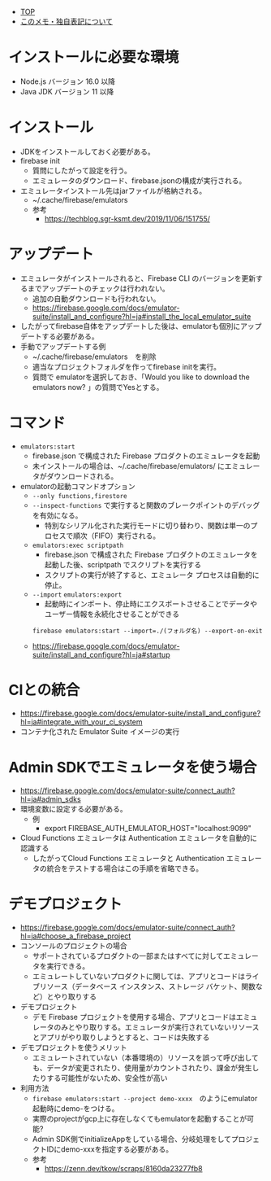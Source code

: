 - [TOP](./README.md)
- [このメモ・独自表記について](../README.md)


# インストールに必要な環境
* Node.js バージョン 16.0 以降
* Java JDK バージョン 11 以降

# インストール
* JDKをインストールしておく必要がある。
* firebase init
    * 質問にしたがって設定を行う。
    * エミュレータのダウンロード、firebase.jsonの構成が実行される。
* エミュレータインストール先はjarファイルが格納される。
    * ~/.cache/firebase/emulators
    * 参考
        * https://techblog.sgr-ksmt.dev/2019/11/06/151755/

# アップデート
* エミュレータがインストールされると、Firebase CLI のバージョンを更新するまでアップデートのチェックは行われない。
    * 追加の自動ダウンロードも行われない。
    * https://firebase.google.com/docs/emulator-suite/install_and_configure?hl=ja#install_the_local_emulator_suite
* したがってfirebase自体をアップデートした後は、emulatorも個別にアップデートする必要がある。
* 手動でアップデートする例
    * ~/.cache/firebase/emulators　を削除
    * 適当なプロジェクトフォルダを作ってfirebase initを実行。
    * 質問で emulatorを選択しておき、「Would you like to download the emulators now? 」の質問でYesとする。

# コマンド
* `emulators:start`
    * firebase.json で構成された Firebase プロダクトのエミュレータを起動
    * 未インストールの場合は、~/.cache/firebase/emulators/ にエミュレータがダウンロードされる。
* emulatorの起動コマンドオプション
    * `--only functions,firestore`
    * `--inspect-functions` で実行すると関数のブレークポイントのデバッグを有効になる。
        * 特別なシリアル化された実行モードに切り替わり、関数は単一のプロセスで順次（FIFO）実行される。
    * `emulators:exec scriptpath`	
        * firebase.json で構成された Firebase プロダクトのエミュレータを起動した後、scriptpath でスクリプトを実行する
        * スクリプトの実行が終了すると、エミュレータ プロセスは自動的に停止。
    * `--import` `emulators:export`
        * 起動時にインポート、停止時にエクスポートさせることでデータやユーザー情報を永続化させることができる
        ```
        firebase emulators:start --import=./(フォルダ名) --export-on-exit
        ```
    * https://firebase.google.com/docs/emulator-suite/install_and_configure?hl=ja#startup


# CIとの統合
* https://firebase.google.com/docs/emulator-suite/install_and_configure?hl=ja#integrate_with_your_ci_system
* コンテナ化された Emulator Suite イメージの実行

# Admin SDKでエミュレータを使う場合
* https://firebase.google.com/docs/emulator-suite/connect_auth?hl=ja#admin_sdks
* 環境変数に設定する必要がある。
    * 例
        * export FIREBASE_AUTH_EMULATOR_HOST="localhost:9099"
* Cloud Functions エミュレータは Authentication エミュレータを自動的に認識する
    * したがってCloud Functions エミュレータと Authentication エミュレータの統合をテストする場合はこの手順を省略できる。

# デモプロジェクト
* https://firebase.google.com/docs/emulator-suite/connect_auth?hl=ja#choose_a_firebase_project
* コンソールのプロジェクトの場合
    * サポートされているプロダクトの一部またはすべてに対してエミュレータを実行できる。
    * エミュレートしていないプロダクトに関しては、アプリとコードはライブリソース（データベース インスタンス、ストレージ バケット、関数など）とやり取りする
* デモプロジェクト
    * デモ Firebase プロジェクトを使用する場合、アプリとコードはエミュレータのみとやり取りする。エミュレータが実行されていないリソースとアプリがやり取りしようとすると、コードは失敗する
* デモプロジェクトを使うメリット
    * エミュレートされていない（本番環境の）リソースを誤って呼び出しても、データが変更されたり、使用量がカウントされたり、課金が発生したりする可能性がないため、安全性が高い
* 利用方法
    * `firebase emulators:start --project demo-xxxx`　のようにemulator起動時にdemo-をつける。
    * 実際のprojectがgcp上に存在しなくてもemulatorを起動することが可能?
    * Admin SDK側でinitializeAppをしている場合、分岐処理をしてプロジェクトIDにdemo-xxxを指定する必要がある。
    * 参考
        * https://zenn.dev/tkow/scraps/8160da23277fb8


